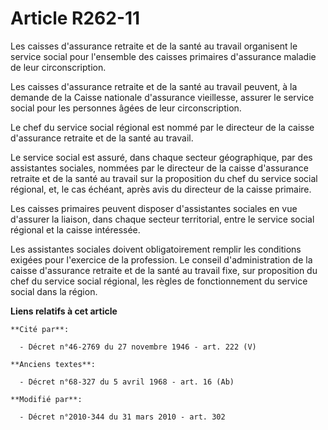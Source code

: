 # Article R262-11

Les caisses d'assurance retraite et de la santé au travail organisent le service social pour l'ensemble des caisses primaires
d'assurance maladie de leur circonscription.

Les caisses d'assurance retraite et de la santé au travail peuvent, à la demande de la Caisse nationale d'assurance
vieillesse, assurer le service social pour les personnes âgées de leur circonscription.

Le chef du service social régional est nommé par le directeur de la caisse d'assurance retraite et de la santé au travail.

Le service social est assuré, dans chaque secteur géographique, par des assistantes sociales, nommées par le directeur de la
caisse d'assurance retraite et de la santé au travail sur la proposition du chef du service social régional, et, le cas
échéant, après avis du directeur de la caisse primaire.

Les caisses primaires peuvent disposer d'assistantes sociales en vue d'assurer la liaison, dans chaque secteur territorial,
entre le service social régional et la caisse intéressée.

Les assistantes sociales doivent obligatoirement remplir les conditions exigées pour l'exercice de la profession. Le conseil
d'administration de la caisse d'assurance retraite et de la santé au travail fixe, sur proposition du chef du service social
régional, les règles de fonctionnement du service social dans la région.

**Liens relatifs à cet article**

	**Cité par**:

	  - Décret n°46-2769 du 27 novembre 1946 - art. 222 (V)

	**Anciens textes**:

	  - Décret n°68-327 du 5 avril 1968 - art. 16 (Ab)

	**Modifié par**:

	  - Décret n°2010-344 du 31 mars 2010 - art. 302
